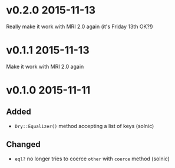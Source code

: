 # v0.2.0 2015-11-13

Really make it work with MRI 2.0 again (it's Friday 13th OK?!)

# v0.1.1 2015-11-13

Make it work with MRI 2.0 again

# v0.1.0 2015-11-11

## Added

- `Dry::Equalizer()` method accepting a list of keys (solnic)

## Changed

- `eql?` no longer tries to coerce `other` with `coerce` method (solnic)
